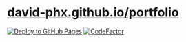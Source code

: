 # [david-phx.github.io/portfolio](https://david-phx.github.io/portfolio/)

[![Deploy to GitHub Pages](https://github.com/david-phx/portfolio/actions/workflows/deploy.yml/badge.svg)](https://github.com/david-phx/portfolio/actions/workflows/deploy.yml)
[![CodeFactor](https://www.codefactor.io/repository/github/david-phx/portfolio/badge/master)](https://www.codefactor.io/repository/github/david-phx/portfolio/overview/master)